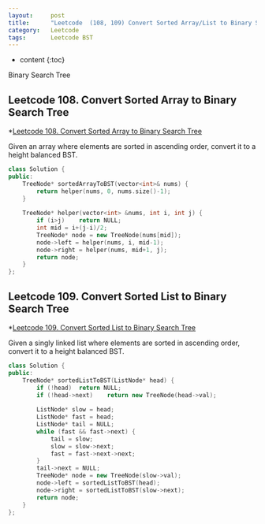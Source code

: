 ```yaml
---
layout:     post
title:      "Leetcode  (108, 109) Convert Sorted Array/List to Binary Search Tree"
category:   Leetcode 
tags:		Leetcode BST
---
```


* content
{:toc}

Binary Search Tree

## Leetcode 108. Convert Sorted Array to Binary Search Tree

*[Leetcode 108. Convert Sorted Array to Binary Search Tree](https://leetcode.com/problems/convert-sorted-array-to-binary-search-tree/)

Given an array where elements are sorted in ascending order, convert it to a height balanced BST.

```cpp
class Solution {
public:
    TreeNode* sortedArrayToBST(vector<int>& nums) {
        return helper(nums, 0, nums.size()-1);
    }
    
    TreeNode* helper(vector<int> &nums, int i, int j) {
        if (i>j)    return NULL;
        int mid = i+(j-i)/2;
        TreeNode* node = new TreeNode(nums[mid]);
        node->left = helper(nums, i, mid-1);
        node->right = helper(nums, mid+1, j);
        return node;
    }
};
```

## Leetcode 109. Convert Sorted List to Binary Search Tree

*[Leetcode 109. Convert Sorted List to Binary Search Tree](https://leetcode.com/problems/convert-sorted-list-to-binary-search-tree/)

Given a singly linked list where elements are sorted in ascending order, convert it to a height balanced BST.

```cpp
class Solution {
public:
    TreeNode* sortedListToBST(ListNode* head) {
        if (!head)  return NULL;
        if (!head->next)    return new TreeNode(head->val);
        
        ListNode* slow = head;
        ListNode* fast = head;
        ListNode* tail = NULL;
        while (fast && fast->next) {
            tail = slow;
            slow = slow->next;
            fast = fast->next->next;
        }
        tail->next = NULL;
        TreeNode* node = new TreeNode(slow->val);
        node->left = sortedListToBST(head);
        node->right = sortedListToBST(slow->next);
        return node;
    }
};
```
